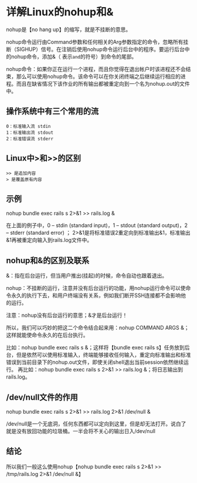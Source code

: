 # 详解Linux的nohup和&
nohup是【no hang up】的缩写，就是不挂断的意思。

nohup命令运行由Command参数和任何相关的Arg参数指定的命令，忽略所有挂断（SIGHUP）信号。在注销后使用nohup命令运行后台中的程序。要运行后台中的nohup命令，添加&（ 表示`and`的符号）到命令的尾部。

nohup命令：如果你正在运行一个进程，而且你觉得在退出帐户时该进程还不会结束，那么可以使用nohup命令。该命令可以在你关闭终端之后继续运行相应的进程。而且在缺省情况下该作业的所有输出都被重定向到一个名为nohup.out的文件中。

## 操作系统中有三个常用的流
```shell
0：标准输入流 stdin
1：标准输出流 stdout
2：标准错误流 stderr
```

## Linux中>和>>的区别
```shell
>> 是追加内容
> 是覆盖原有内容
```

## 示例
nohup bundle exec rails s 2>&1 >> rails.log &

在上面的例子中，0 – stdin (standard input)，1 – stdout (standard output)，2 – stderr (standard error) ；
2>&1是将标准错误2重定向到标准输出&1，标准输出&1再被重定向输入到rails.log文件中。

## nohup和&的区别及联系
&：指在后台运行，但当用户推出(挂起)的时候，命令自动也跟着退出。

nohup：不挂断的运行，注意并没有后台运行的功能，用nohup运行命令可以使命令永久的执行下去，和用户终端没有关系，例如我们断开SSH连接都不会影响他的运行。

注意：nohup没有后台运行的意思；&才是后台运行！

所以，我们可以巧妙的把这二个命令结合起来用：nohup COMMAND ARGS &；这样就能使命令永久的在后台执行。

比如：nohup bundle exec rails s &；这样将【bundle exec rails s】任务放到后台，但是依然可以使用标准输入，终端能够接收任何输入，重定向标准输出和标准错误到当前目录下的nohup.out文件，即使关闭shell退出当前session依然继续运行。
再比如：nohup bundle exec rails s 2>&1 >> rails.log &；将日志输出到rails.log。

## /dev/null文件的作用
nohup bundle exec rails s 2>&1 >> rails.log 2>&1 /dev/null &

/dev/null是一个无底洞，任何东西都可以定向到这里，但是却无法打开。说白了就是没有放回功能的垃圾桶。一半会将不关心的输出日入/dev/null

## 结论
所以我们一般这么使用nohup【nohup bundle exec rails s 2>&1 >> /tmp/rails.log 2>&1 /dev/null &】